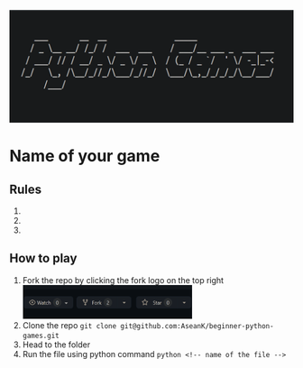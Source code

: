 <p align="center">
  <a href="https://github.com/AseanK/beginner-python-games" target="_blank">
    <img src="../images/logo.png" width = "2560px" height = "200px">
  </a>
</p>

# Name of your game
<!-- Game Rules -->
## Rules
1. 
2. 
3. 

## How to play
1. Fork the repo by clicking the fork logo on the top right <img src="../images/fork.png" width="300" height="60">
2. Clone the repo `git clone git@github.com:AseanK/beginner-python-games.git`
3. Head to the <!-- name of the folder --> folder
4. Run the file using python command `python <!-- name of the file -->`

<!-- You're welcome to add more things if you want -->
